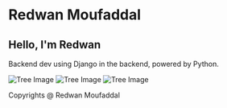 # Redwan Moufaddal

## Hello, I'm Redwan
Backend dev using Django in the backend, powered by Python.

![Tree Image](https://github.com/RedwanMoufaddal/portfolio/static/img/home_portfoloi.png)
![Tree Image](https://github.com/your_username/portfolio/static/img/Capture11.png)
![Tree Image](https://github.com/your_username/portfolio/static/img/Capture.png)

Copyrights @ Redwan Moufaddal
